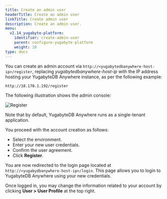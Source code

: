 ```yaml
---
title: Create an admin user
headerTitle: Create an admin user
linkTitle: Create admin user
description: Create an admin user.
menu:
  v2.14_yugabyte-platform:
    identifier: create-admin-user
    parent: configure-yugabyte-platform
    weight: 10
type: docs
---
```


You can create an admin account via `http://<yugabytedbanywhere-host-ip>/register`, replacing *yugabytedbanywhere-host-ip* with the IP address hosting your YugabyteDB Anywhere instance, as per the following example:

```output
http://10.170.1.192/register
```

The following illustration shows the admin console:

![Register](/images/ee/register.png)

Note that by default, YugabyteDB Anywhere runs as a single-tenant application.

You proceed with the account creation as follows:

- Select the environment.
- Enter your new user credentials.
- Confirm the user agreement.
- Click **Register**.

You are now redirected to the login page located at `http://<yugabydbanywhere-host-ip>/login`. This page allows you to login to YugabyteDB Anywhere using your new credentials.

Once logged in, you may change the information related to your account by clicking **User > User Profile** at the top right.
